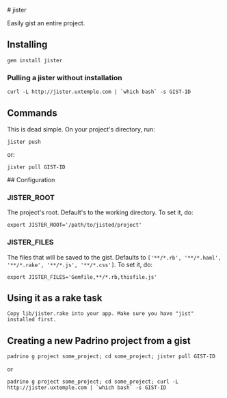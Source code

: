 # jister

Easily gist an entire project.

## Installing

    gem install jister

### Pulling a jister without installation 

    curl -L http://jister.uxtemple.com | `which bash` -s GIST-ID 

## Commands

This is dead simple. On your project's directory, run:

    jister push
    
or:

    jister pull GIST-ID

## Configuration

### JISTER_ROOT

The project's root. Default's to the working directory. To set it, do:

    export JISTER_ROOT='/path/to/jisted/project'

### JISTER_FILES

The files that will be saved to the gist. Defaults to ```['**/*.rb', '**/*.haml', '**/*.rake', '**/*.js', '**/*.css']```. To set it, do:

    export JISTER_FILES='Gemfile,**/*.rb,thisfile.js'

## Using it as a rake task

    Copy lib/jister.rake into your app. Make sure you have "jist" installed first.

## Creating a new Padrino project from a gist

    padrino g project some_project; cd some_project; jister pull GIST-ID

or

    padrino g project some_project; cd some_project; curl -L http://jister.uxtemple.com | `which bash` -s GIST-ID
